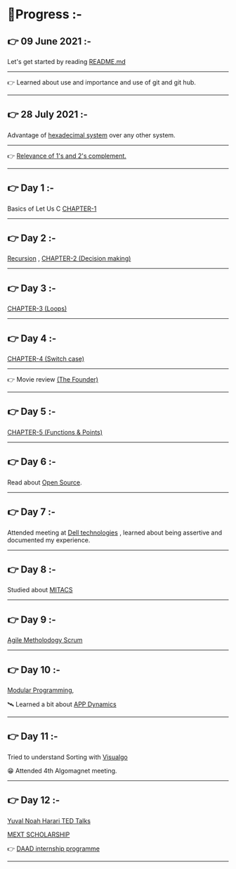 # 💠Progress :-

## 👉 09 June 2021 :-

Let's get started by reading [README.md](https://github.com/cleanhand/phase-1-SWAPNIL-7-MSD/blob/main/README.md)

-------------------------------------------------------------------------------------------------------------------
👉 Learned about use and importance and use of git and git hub.

-------------------------------------------------------------------------------------------------------------------

## 👉 28 July 2021 :-

Advantage of [hexadecimal system](https://github.com/cleanhand/phase-1-SWAPNIL-7-MSD/blob/main/Googling%20stuff/hexadecimal.md) over any other system.

-------------------------------------------------------------------------------------------------------
👉 [Relevance of 1's and 2's complement.](https://github.com/cleanhand/phase-1-SWAPNIL-7-MSD/blob/main/Googling%20stuff/Relevance%20of%201's%20complement%20%26%202's%20complement.md)

---------------------------------------------------------------------------------------
## 👉 Day 1 :-

Basics of Let Us C   [CHAPTER-1](https://github.com/cleanhand/phase-1-SWAPNIL-7-MSD/blob/main/LET%20US%20C/Chapter1.md)

-----------------------------------------------------------------------------------------------------------------------
## 👉 Day 2 :-

[Recursion](https://github.com/cleanhand/phase-1-SWAPNIL-7-MSD/blob/main/recursion/recursion1.md) ,
[CHAPTER-2 (Decision making)](https://github.com/cleanhand/phase-1-SWAPNIL-7-MSD/blob/main/LET%20US%20C/Chapter2.md)

--------------------------------------------------------------------------------------------------------
## 👉 Day 3 :- 

[CHAPTER-3 (Loops)](https://github.com/cleanhand/phase-1-SWAPNIL-7-MSD/blob/main/LET%20US%20C/Chapter3.md)

--------------------------------------------------------------------------------------------------------------------------
## 👉 Day 4 :-

[CHAPTER-4 (Switch case)](https://github.com/cleanhand/phase-1-SWAPNIL-7-MSD/blob/main/LET%20US%20C/Chapter4.md)

---------------------------------------------------------------------------------------------------------
👉 Movie review [(The Founder)](https://github.com/cleanhand/phase-1-SWAPNIL-7-MSD/blob/main/Movie_review/The%20Founder.md)

----------------------------------------------------------------------------------------------------------

## 👉 Day 5 :-

[CHAPTER-5 (Functions & Points)](https://github.com/cleanhand/phase-1-SWAPNIL-7-MSD/blob/main/LET%20US%20C/Chapter5.md)

------------------------------------------------------------------------------------------------------------

## 👉 Day 6 :-

Read about [Open Source](https://opensource.guide/).

------------------------------------

## 👉 Day 7 :-

Attended meeting at [Dell technologies](https://github.com/cleanhand/phase-1-SWAPNIL-7-MSD/blob/main/Meetings/Dell_Technologies_session.md) , learned about being assertive and documented my experience.

------------------------------------------------------------------------

## 👉 Day 8 :-

Studied about [MITACS](https://github.com/cleanhand/phase-1-SWAPNIL-7-MSD/blob/main/Internship/Mitacs.md)

----------------------------------------------------------------

## 👉 Day 9 :-

[Agile Metholodogy Scrum](https://github.com/cleanhand/phase-1-SWAPNIL-7-MSD/blob/main/Googling%20stuff/Agile_methodology.md)

---------------------------------------------------------------------

## 👉 Day 10 :-

[Modular Programming](https://github.com/cleanhand/phase-1-SWAPNIL-7-MSD/blob/main/Googling%20stuff/Modular_prgramming.md),

🛰️ Learned a bit about [APP Dynamics](https://github.com/cleanhand/phase-1-SWAPNIL-7-MSD/blob/main/Googling%20stuff/APP_Dynamics.md)

---------------------------------------------------------------------

## 👉 Day 11 :-

Tried to understand Sorting with [Visualgo](https://github.com/cleanhand/phase-1-SWAPNIL-7-MSD/blob/main/Googling%20stuff/Visualgo.md)
  
 😁  Attended 4th Algomagnet meeting.
  
---------------------------------------------------------------------

## 👉 Day 12 :-

   [Yuval Noah Harari TED Talks](https://github.com/cleanhand/phase-1-SWAPNIL-7-MSD/blob/main/Informative_videos/TED_Talk_Yuval_Noah_Harari.md)

   [MEXT SCHOLARSHIP](https://github.com/cleanhand/phase-1-SWAPNIL-7-MSD/blob/main/Internship/MEXT.md)
 
 👉 [DAAD internship programme](https://github.com/cleanhand/phase-1-SWAPNIL-7-MSD/blob/main/Internship/DAAD.md)

 ------------------------------------------
